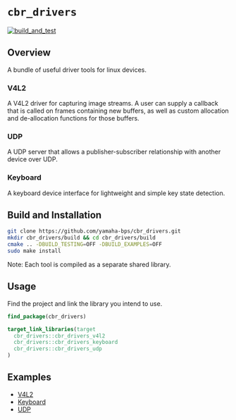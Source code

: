# ```cbr_drivers```

[![build_and_test](https://github.com/yamaha-bps/cbr_drivers/actions/workflows/build_and_test.yaml/badge.svg)](https://github.com/yamaha-bps/cbr_drivers/actions/workflows/build_and_test.yaml)

## Overview
A bundle of useful driver tools for linux devices.

### V4L2
A V4L2 driver for capturing image streams. A user can supply a callback that is called on frames containing new buffers, as well as custom allocation and de-allocation functions for those buffers.

### UDP
A UDP server that allows a publisher-subscriber relationship with another device over UDP.

### Keyboard
A keyboard device interface for lightweight and simple key state detection.

## Build and Installation
```bash
git clone https://github.com/yamaha-bps/cbr_drivers.git
mkdir cbr_drivers/build && cd cbr_drivers/build
cmake .. -DBUILD_TESTING=OFF -DBUILD_EXAMPLES=OFF
sudo make install
```
Note: Each tool is compiled as a separate shared library.

## Usage
Find the project and link the library you intend to use.
```cmake
find_package(cbr_drivers)
```
```cmake
target_link_libraries(target
  cbr_drivers::cbr_drivers_v4l2
  cbr_drivers::cbr_drivers_keyboard
  cbr_drivers::cbr_drivers_udp
)
```


## Examples
- [V4L2](examples/v4l2_example.cpp)
- [Keyboard](examples/keyboard_example.cpp)
- [UDP](examples/udp_example.cpp)
